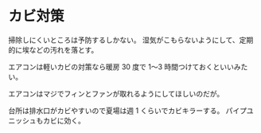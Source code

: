 # カビ対策

掃除しにくいところは予防するしかない。
湿気がこもらないようにして、定期的に埃などの汚れを落とす。

エアコンは軽いカビの対策なら暖房 30 度で 1〜3 時間つけておくといいみたい。

エアコンはマジでフィンとファンが取れるようにしてほしいのだが。

台所は排水口がカビやすいので夏場は週 1 くらいでカビキラーする。
パイプユニッシュもカビに効く。
